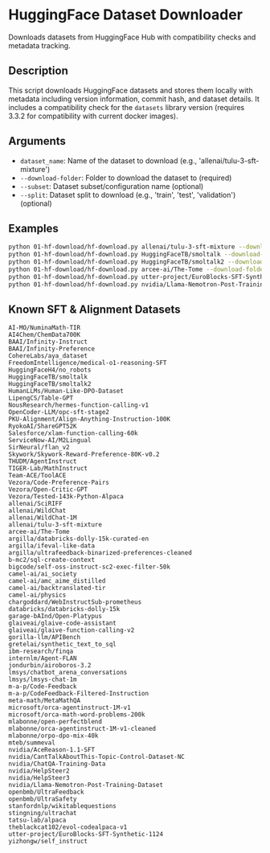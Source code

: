 # HuggingFace Dataset Downloader

Downloads datasets from HuggingFace Hub with compatibility checks and metadata tracking.

## Description

This script downloads HuggingFace datasets and stores them locally with metadata including version information, commit hash, and dataset details. It includes a compatibility check for the `datasets` library version (requires 3.3.2 for compatibility with current docker images).

## Arguments

- `dataset_name`: Name of the dataset to download (e.g., 'allenai/tulu-3-sft-mixture')
- `--download-folder`: Folder to download the dataset to (required)
- `--subset`: Dataset subset/configuration name (optional)
- `--split`: Dataset split to download (e.g., 'train', 'test', 'validation') (optional)

## Examples

```bash
python 01-hf-download/hf-download.py allenai/tulu-3-sft-mixture --download-folder data/01-hf-data
python 01-hf-download/hf-download.py HuggingFaceTB/smoltalk --download-folder data/01-hf-data --subset all
python 01-hf-download/hf-download.py HuggingFaceTB/smoltalk2 --download-folder data/01-hf-data --subset SFT
python 01-hf-download/hf-download.py arcee-ai/The-Tome --download-folder data/01-hf-data
python 01-hf-download/hf-download.py utter-project/EuroBlocks-SFT-Synthetic-1124 --download-folder data/01-hf-data
python 01-hf-download/hf-download.py nvidia/Llama-Nemotron-Post-Training-Dataset --download-folder data/01-hf-data
```

## Known SFT & Alignment Datasets

```
AI-MO/NuminaMath-TIR
AI4Chem/ChemData700K
BAAI/Infinity-Instruct
BAAI/Infinity-Preference
CohereLabs/aya_dataset
FreedomIntelligence/medical-o1-reasoning-SFT
HuggingFaceH4/no_robots
HuggingFaceTB/smoltalk
HuggingFaceTB/smoltalk2
HumanLLMs/Human-Like-DPO-Dataset
LipengCS/Table-GPT
NousResearch/hermes-function-calling-v1
OpenCoder-LLM/opc-sft-stage2
PKU-Alignment/Align-Anything-Instruction-100K
RyokoAI/ShareGPT52K
Salesforce/xlam-function-calling-60k
ServiceNow-AI/M2Lingual
SirNeural/flan_v2
Skywork/Skywork-Reward-Preference-80K-v0.2
THUDM/AgentInstruct
TIGER-Lab/MathInstruct
Team-ACE/ToolACE
Vezora/Code-Preference-Pairs
Vezora/Open-Critic-GPT
Vezora/Tested-143k-Python-Alpaca
allenai/SciRIFF
allenai/WildChat
allenai/WildChat-1M
allenai/tulu-3-sft-mixture
arcee-ai/The-Tome
argilla/databricks-dolly-15k-curated-en
argilla/ifeval-like-data
argilla/ultrafeedback-binarized-preferences-cleaned
b-mc2/sql-create-context
bigcode/self-oss-instruct-sc2-exec-filter-50k
camel-ai/ai_society
camel-ai/amc_aime_distilled
camel-ai/backtranslated-tir
camel-ai/physics
chargoddard/WebInstructSub-prometheus
databricks/databricks-dolly-15k
garage-bAInd/Open-Platypus
glaiveai/glaive-code-assistant
glaiveai/glaive-function-calling-v2
gorilla-llm/APIBench
gretelai/synthetic_text_to_sql
ibm-research/finqa
internlm/Agent-FLAN
jondurbin/airoboros-3.2
lmsys/chatbot_arena_conversations
lmsys/lmsys-chat-1m
m-a-p/Code-Feedback
m-a-p/CodeFeedback-Filtered-Instruction
meta-math/MetaMathQA
microsoft/orca-agentinstruct-1M-v1
microsoft/orca-math-word-problems-200k
mlabonne/open-perfectblend
mlabonne/orca-agentinstruct-1M-v1-cleaned
mlabonne/orpo-dpo-mix-40k
mteb/summeval
nvidia/AceReason-1.1-SFT
nvidia/CantTalkAboutThis-Topic-Control-Dataset-NC
nvidia/ChatQA-Training-Data
nvidia/HelpSteer2
nvidia/HelpSteer3
nvidia/Llama-Nemotron-Post-Training-Dataset
openbmb/UltraFeedback
openbmb/UltraSafety
stanfordnlp/wikitablequestions
stingning/ultrachat
tatsu-lab/alpaca
theblackcat102/evol-codealpaca-v1
utter-project/EuroBlocks-SFT-Synthetic-1124
yizhongw/self_instruct
```